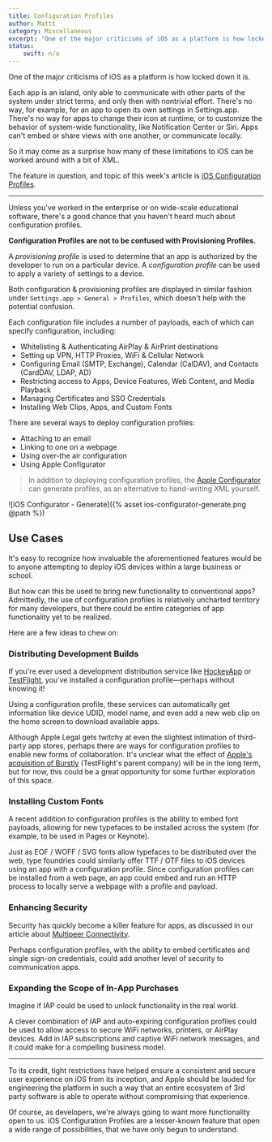 ```yaml
---
title: Configuration Profiles
author: Mattt
category: Miscellaneous
excerpt: "One of the major criticisms of iOS as a platform is how locked down it is. iOS Configuration Profiles offer an interesting mechanism to work around these restrictions."
status:
    swift: n/a
---
```


One of the major criticisms of iOS as a platform is how locked down it is.

Each app is an island, only able to communicate with other parts of the system under strict terms, and only then with nontrivial effort. There's no way, for example, for an app to open its own settings in Settings.app. There's no way for apps to change their icon at runtime, or to customize the behavior of system-wide functionality, like Notification Center or Siri. Apps can't embed or share views with one another, or communicate locally.

So it may come as a surprise how many of these limitations to iOS can be worked around with a bit of XML.

The feature in question, and topic of this week's article is [iOS Configuration Profiles](https://developer.apple.com/library/ios/featuredarticles/iPhoneConfigurationProfileRef/Introduction/Introduction.html).

***

Unless you've worked in the enterprise or on wide-scale educational software, there's a good chance that you haven't heard much about configuration profiles.

__Configuration Profiles are not to be confused with Provisioning Profiles.__

A _provisioning profile_ is used to determine that an app is authorized by the developer to run on a particular device. A _configuration profile_ can be used to apply a variety of settings to a device.

Both configuration & provisioning profiles are displayed in similar fashion under `Settings.app > General > Profiles`, which doesn't help with the potential confusion.

Each configuration file includes a number of payloads, each of which can specify configuration, including:

- Whitelisting & Authenticating AirPlay & AirPrint destinations
- Setting up VPN, HTTP Proxies, WiFi & Cellular Network
- Configuring Email (SMTP, Exchange), Calendar (CalDAV), and Contacts (CardDAV, LDAP, AD)
- Restricting access to Apps, Device Features, Web Content, and Media Playback
- Managing Certificates and SSO Credentials
- Installing Web Clips, Apps, and Custom Fonts

There are several ways to deploy configuration profiles:

- Attaching to an email
- Linking to one on a webpage
- Using over-the air configuration
- Using Apple Configurator

> In addition to deploying configuration profiles, the [Apple Configurator](https://itunes.apple.com/us/app/apple-configurator/id434433123?mt=12) can generate profiles, as an alternative to hand-writing XML yourself.

![iOS Configurator - Generate]({% asset ios-configurator-generate.png @path %})

## Use Cases

It's easy to recognize how invaluable the aforementioned features would be to anyone attempting to deploy iOS devices within a large business or school.

But how can this be used to bring new functionality to conventional apps? Admittedly, the use of configuration profiles is relatively uncharted territory for many developers, but there could be entire categories of app functionality yet to be realized.

Here are a few ideas to chew on:

### Distributing Development Builds

If you're ever used a development distribution service like [HockeyApp](http://hockeyapp.net) or [TestFlight](http://testflightapp.com), you've installed a configuration profile—perhaps without knowing it!

Using a configuration profile, these services can automatically get information like device UDID, model name, and even add a new web clip on the home screen to download available apps.

Although Apple Legal gets twitchy at even the slightest intimation of third-party app stores, perhaps there are ways for configuration profiles to enable new forms of collaboration. It's unclear what the effect of [Apple's acquisition of Burstly](http://www.theverge.com/apps/2014/2/21/5434060/apple-buys-maker-of-the-ios-testing-platform-testflight) (TestFlight's parent company) will be in the long term, but for now, this could be a great opportunity for some further exploration of this space.

### Installing Custom Fonts

A recent addition to configuration profiles is the ability to embed font payloads, allowing for new typefaces to be installed across the system (for example, to be used in Pages or Keynote).

Just as EOF / WOFF / SVG fonts allow typefaces to be distributed over the web, type foundries could similarly offer TTF / OTF files to iOS devices using an app with a configuration profile. Since configuration profiles can be installed from a web page, an app could embed and run an HTTP process to locally serve a webpage with a profile and payload.

### Enhancing Security

Security has quickly become a killer feature for apps, as discussed in our article about [Multipeer Connectivity](https://nshipster.com/multipeer-connectivity/).

Perhaps configuration profiles, with the ability to embed certificates and single sign-on credentials, could add another level of security to communication apps.

### Expanding the Scope of In-App Purchases

Imagine if IAP could be used to unlock functionality in the real world.

A clever combination of IAP and auto-expiring configuration profiles could be used to allow access to secure WiFi networks, printers, or AirPlay devices. Add in IAP subscriptions and captive WiFi network messages, and it could make for a compelling business model.

* * *

To its credit, tight restrictions have helped ensure a consistent and secure user experience on iOS from its inception, and Apple should be lauded for engineering the platform in such a way that an entire ecosystem of 3rd party software is able to operate without compromising that experience.

Of course, as developers, we're always going to want more functionality open to us.  iOS Configuration Profiles are a lesser-known feature that open a wide range of possibilities, that we have only begun to understand.

